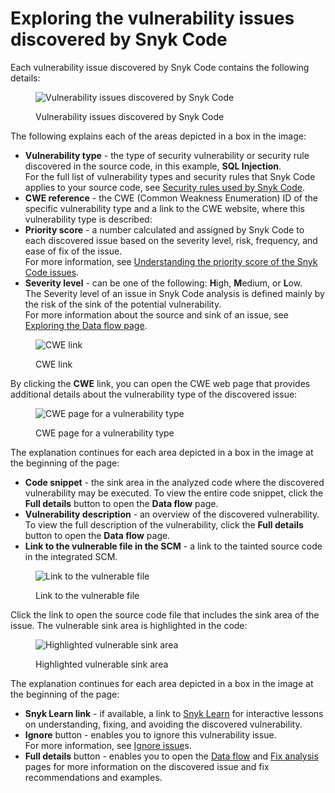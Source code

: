 # Exploring the vulnerability issues discovered by Snyk Code

Each vulnerability issue discovered by Snyk Code contains the following details:

<figure><img src="../../../.gitbook/assets/Snyk Code - Results - Issues - diagram.png" alt="Vulnerability issues discovered by Snyk Code"><figcaption><p>Vulnerability issues discovered by Snyk Code</p></figcaption></figure>

The following explains each of the areas depicted in a box in the image:

* **Vulnerability type** - the type of security vulnerability or security rule discovered in the source code, in this example, **SQL Injection**.\
  For the full list of vulnerability types and security rules that Snyk Code applies to your source code, see [Security rules used by Snyk Code](../../../scan-application-code/snyk-code/exploring-and-working-with-snyk-code-results-in-the-web-ui/broken-reference/).
* **CWE reference** - the CWE (Common Weakness Enumeration) ID of the specific vulnerability type and a link to the CWE website, where this vulnerability type is described:
* **Priority score** - a number calculated and assigned by Snyk Code to each discovered issue based on the severity level, risk, frequency, and ease of fix of the issue.\
  For more information, see [Understanding the priority score of the Snyk Code issues](../../../scan-application-code/snyk-code/exploring-and-working-with-snyk-code-results-in-the-web-ui/understanding-the-priority-score-of-snyk-code-issues.md).
* **Severity level** - can be one of the following: **H**igh, **M**edium, or **L**ow.\
  The Severity level of an issue in Snyk Code analysis is defined mainly by the risk of the sink of the potential vulnerability.\
  For more information about the source and sink of an issue, see [Exploring the Data flow page](../../../scan-application-code/snyk-code/exploring-and-working-with-snyk-code-results-in-the-web-ui/exploring-the-data-flow-and-fix-analysis-pages-of-an-issue/exploring-the-data-flow-page.md).

<figure><img src="../../../.gitbook/assets/Snyk Code - Results - Issues - CWE link.png" alt="CWE link"><figcaption><p>CWE link</p></figcaption></figure>

By clicking the **CWE** link, you can open the CWE web page that provides additional details about the vulnerability type of the discovered issue:

<figure><img src="../../../.gitbook/assets/Snyk Code - Results - Issues - CWE web page.png" alt="CWE page for a vulnerability type"><figcaption><p>CWE page for a vulnerability type</p></figcaption></figure>

The explanation continues for each area depicted in a box in the image at the beginning of the page:

* **Code snippet** - the sink area in the analyzed code where the discovered vulnerability may be executed. To view the entire code snippet, click the **Full details** button to open the **Data flow** page.
* **Vulnerability description** - an overview of the discovered vulnerability. To view the full description of the vulnerability, click the **Full details** button to open the **Data flow** page.
* **Link to the vulnerable file in the SCM** - a link to the tainted source code in the integrated SCM.

<figure><img src="../../../.gitbook/assets/Snyk Code - Results - Issues - Repo link.png" alt="Link to the vulnerable file"><figcaption><p>Link to the vulnerable file</p></figcaption></figure>

Click the link to open the source code file that includes the sink area of the issue. The vulnerable sink area is highlighted in the code:

<figure><img src="../../../.gitbook/assets/Snyk Code - Results - Issues - Repo link - in SCM.png" alt="Highlighted vulnerable sink area"><figcaption><p>Highlighted vulnerable sink area</p></figcaption></figure>

The explanation continues for each area depicted in a box in the image at the beginning of the page:

* **Snyk Learn link** - if available, a link to [Snyk Learn](https://learn.snyk.io/) for interactive lessons on understanding, fixing, and avoiding the discovered vulnerability.
* **Ignore** button - enables you to ignore this vulnerability issue.\
  For more information, see [Ignore issue](../../../manage-issues/priorities-for-fixing-issues/ignore-issues.md)s.
* **Full details** button - enables you to open the [Data flow](../../../scan-application-code/snyk-code/exploring-and-working-with-snyk-code-results-in-the-web-ui/exploring-the-data-flow-and-fix-analysis-pages-of-an-issue/exploring-the-data-flow-page.md) and [Fix analysis](../../../scan-application-code/snyk-code/exploring-and-working-with-snyk-code-results-in-the-web-ui/exploring-the-data-flow-and-fix-analysis-pages-of-an-issue/exploring-the-fix-analysis-page.md) pages for more information on the discovered issue and fix recommendations and examples.
